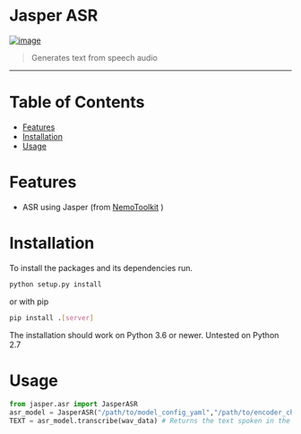 # Jasper ASR

[![image](https://img.shields.io/badge/code%20style-black-000000.svg)](https://github.com/python/black)

> Generates text from speech audio
---

# Table of Contents

* [Features](#features)
* [Installation](#installation)
* [Usage](#usage)

# Features

* ASR using Jasper (from [NemoToolkit](https://github.com/NVIDIA/NeMo) )


# Installation
To install the packages and its dependencies run.
```bash
python setup.py install
```
or with pip
```bash
pip install .[server]
```

The installation should work on Python 3.6 or newer. Untested on Python 2.7

# Usage
```python
from jasper.asr import JasperASR
asr_model = JasperASR("/path/to/model_config_yaml","/path/to/encoder_checkpoint","/path/to/decoder_checkpoint") # Loads the models
TEXT = asr_model.transcribe(wav_data) # Returns the text spoken in the wav
```
